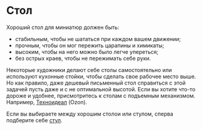 # Стол 

Хороший стол для миниатюр должен быть:

* стабильным, чтобы не шататься при каждом вашем движении;
* прочным, чтобы он мог пережить царапины и химикаты;
* высоким, чтобы на него можно было легче упереться;
* без острых краев, чтобы не пережимать себе руки.
  
Некоторые художники делают себе столы самостоятельно или используют кухонные стойки, чтобы сделать свое рабочее место выше. Но как правило, даже дешевый письменный стол справиться с этой задачей пусть даже и с не оптимальной высотой. Если вы хотите что-то дороже и удобнее, присмотритесь к столам с подъемным механизмом. Например, [Техноидеал](https://ozon.ru/t/70RgzE) (Ozon). 

Если вы выбираете между хорошим столои или стулом, сперва подберите себе [стул](chair.md).